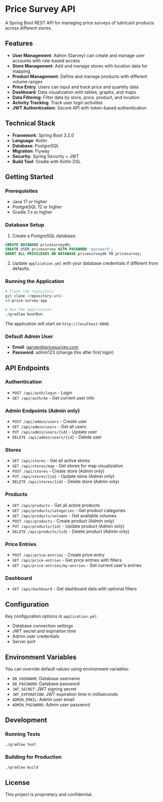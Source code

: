 # Price Survey API

A Spring Boot REST API for managing price surveys of lubricant products across different stores.

## Features

- **User Management**: Admin (Garvey) can create and manage user accounts with role-based access
- **Store Management**: Add and manage stores with location data for mapping
- **Product Management**: Define and manage products with different volume ranges
- **Price Entry**: Users can input and track price and quantity data
- **Dashboard**: Data visualization with tables, graphs, and maps
- **Data Filtering**: Filter data by store, price, product, and location
- **Activity Tracking**: Track user login activities
- **JWT Authentication**: Secure API with token-based authentication

## Technical Stack

- **Framework**: Spring Boot 3.2.0
- **Language**: Kotlin
- **Database**: PostgreSQL
- **Migration**: Flyway
- **Security**: Spring Security + JWT
- **Build Tool**: Gradle with Kotlin DSL

## Getting Started

### Prerequisites

- Java 17 or higher
- PostgreSQL 12 or higher
- Gradle 7.x or higher

### Database Setup

1. Create a PostgreSQL database:
```sql
CREATE DATABASE pricesurveydb;
CREATE USER pricesurvey WITH PASSWORD 'password';
GRANT ALL PRIVILEGES ON DATABASE pricesurveydb TO pricesurvey;
```

2. Update `application.yml` with your database credentials if different from defaults.

### Running the Application

```bash
# Clone the repository
git clone <repository-url>
cd price-survey-app

# Run the application
./gradlew bootRun
```

The application will start on `http://localhost:8080`.

### Default Admin User

- **Email**: garvey@pricesurvey.com
- **Password**: admin123 (change this after first login)

## API Endpoints

### Authentication
- `POST /api/auth/login` - Login
- `GET /api/auth/me` - Get current user info

### Admin Endpoints (Admin only)
- `POST /api/admin/users` - Create user
- `GET /api/admin/users` - Get all users
- `PUT /api/admin/users/{id}` - Update user
- `DELETE /api/admin/users/{id}` - Delete user

### Stores
- `GET /api/stores` - Get all active stores
- `GET /api/stores/map` - Get stores for map visualization
- `POST /api/stores` - Create store (Admin only)
- `PUT /api/stores/{id}` - Update store (Admin only)
- `DELETE /api/stores/{id}` - Delete store (Admin only)

### Products
- `GET /api/products` - Get all active products
- `GET /api/products/categories` - Get product categories
- `GET /api/products/volumes` - Get available volumes
- `POST /api/products` - Create product (Admin only)
- `PUT /api/products/{id}` - Update product (Admin only)
- `DELETE /api/products/{id}` - Delete product (Admin only)

### Price Entries
- `POST /api/price-entries` - Create price entry
- `GET /api/price-entries` - Get price entries with filters
- `GET /api/price-entries/my-entries` - Get current user's entries

### Dashboard
- `GET /api/dashboard` - Get dashboard data with optional filters

## Configuration

Key configuration options in `application.yml`:

- Database connection settings
- JWT secret and expiration time
- Admin user credentials
- Server port

## Environment Variables

You can override default values using environment variables:
- `DB_USERNAME`: Database username
- `DB_PASSWORD`: Database password
- `JWT_SECRET`: JWT signing secret
- `JWT_EXPIRATION`: JWT expiration time in milliseconds
- `ADMIN_EMAIL`: Admin user email
- `ADMIN_PASSWORD`: Admin user password

## Development

### Running Tests

```bash
./gradlew test
```

### Building for Production

```bash
./gradlew build
```

## License

This project is proprietary and confidential.